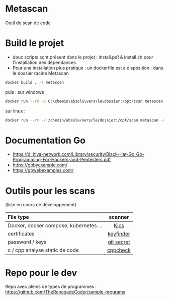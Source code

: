 # Metascan
Outil de scan de code

# Build le projet

- deux scripts sont présent dans le projet : install.ps1 & install.sh pour l'installation des dépendances.
- Pour une installation plus pratique : un dockerfile est à disposition : dans le dossier racine Metascan
```bash
docker build . -t metascan
```
puis :
sur windows
```bash
docker run --rm -v C:\chemin\absolu\vers\le\dossier:/opt/scan metascan -dc=false
```
sur linux :
```bash
docker run --rm -v /chemin/absolu/vers/le/dossier:/opt/scan metascan -dc=false
```


# Documentation Go

- https://dl.hiva-network.com/Library/security/Black-Hat-Go_Go-Programming-For-Hackers-and-Pentesters.pdf
- https://gobyexample.com/
- https://gowebexamples.com/

# Outils pour les scans

(liste en cours de développement)

| File type | scanner |
| :--- | :---: |
| Docker, docker compose, kubernetes ... | [Kics](https://github.com/Checkmarx/kics)|
| certificates | [keyfinder](https://github.com/CERTCC/keyfinder)|
| password / keys | [git secret](https://github.com/awslabs/git-secrets)|
|c / cpp analyse static de code | [cppcheck](https://cppcheck.sourceforge.io/)|

# Repo pour le dev

Repo avec pleins de types de programmes : https://github.com/TheRenegadeCoder/sample-programs
